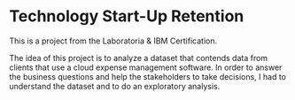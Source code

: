 # Technology Start-Up Retention

This is a project from the Laboratoria & IBM Certification.

The idea of this project is to analyze a dataset that contends data from clients that use a cloud expense management software. In order to answer the business questions and help the stakeholders to take decisions,  I had to understand the dataset and to do an exploratory analysis.
